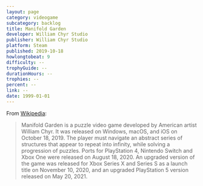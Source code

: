 ```yaml
---
layout: page
category: videogame
subcategory: backlog
title: Manifold Garden
developer: William Chyr Studio
publisher: William Chyr Studio
platform: Steam
published: 2019-10-18
howlongtobeat: 9
difficulty: --
trophyGuide: --
durationHours: --
trophies: --
percent: --
link: --
date: 1999-01-01
---
```


From [Wikipedia](https://en.wikipedia.org/wiki/Manifold_Garden):

> Manifold Garden is a puzzle video game developed by American artist William Chyr. It was released on Windows, macOS, and iOS on October 18, 2019. The player must navigate an abstract series of structures that appear to repeat into infinity, while solving a progression of puzzles. Ports for PlayStation 4, Nintendo Switch and Xbox One were released on August 18, 2020. An upgraded version of the game was released for Xbox Series X and Series S as a launch title on November 10, 2020, and an upgraded PlayStation 5 version released on May 20, 2021.
